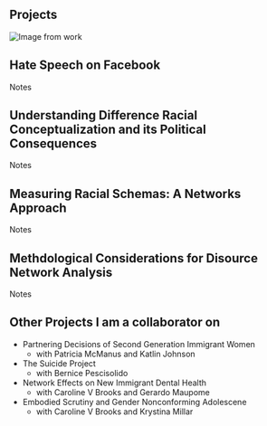 Projects
---

![Image from work](https://hartmannbs.github.io/socnerd/img/ideological_alignment.jpeg)

## Hate Speech on Facebook ##
Notes

## Understanding Difference Racial Conceptualization and its Political Consequences ##
Notes 

## Measuring Racial Schemas: A Networks Approach ##
Notes

## Methdological Considerations for Disource Network Analysis ##
Notes 

## Other Projects I am a collaborator on ##
* Partnering Decisions of Second Generation Immigrant Women 
  * with Patricia McManus and Katlin Johnson 
* The Suicide Project 
  * with Bernice Pescisolido 
* Network Effects on New Immigrant Dental Health 
  * with Caroline V Brooks and Gerardo Maupome 
* Embodied Scrutiny and Gender Nonconforming Adolescene
  * with Caroline V Brooks and Krystina Millar 


